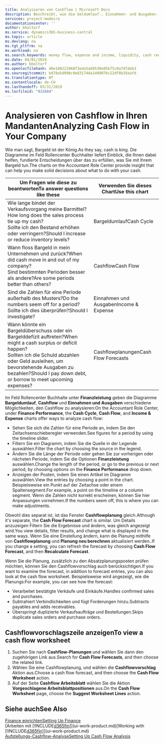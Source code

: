 ```yaml
---
title: Analysieren von Cashflow | Microsoft Docs
description: Beschreibt, wie die Geldumlauf-, Einnahmen- und Ausgaben-, Cash Flow- und Cashflow-Prognosediagramme verwendet werden, um vergangene und künftige Bargeldbewegungen im Unternehmen zu analysieren.
services: project-madeira
documentationcenter: ''
author: bholtorf
ms.service: dynamics365-business-central
ms.topic: article
ms.devlang: na
ms.tgt_pltfrm: na
ms.workload: na
ms.search.keywords: money flow, expense and income, liquidity, cash receipts minus cash payments, Cartera
ms.date: 04/01/2019
ms.author: bholtorf
ms.openlocfilehash: 40e180222968f3ede5a69530e05bf5c0a74fdeb3
ms.sourcegitcommit: bd78a5d990c9e83174da1409076c22df8b35eafd
ms.translationtype: HT
ms.contentlocale: de-CH
ms.lasthandoff: 03/31/2019
ms.locfileid: "932684"
---
```

# <a name="analyzing-cash-flow-in-your-company"></a><span data-ttu-id="2e036-103">Analysieren von Cashflow in Ihren Mandanten</span><span class="sxs-lookup"><span data-stu-id="2e036-103">Analyzing Cash Flow in Your Company</span></span>
<span data-ttu-id="2e036-104">Wie man sagt, Bargeld ist der König.</span><span class="sxs-lookup"><span data-stu-id="2e036-104">As they say, cash is king.</span></span> <span data-ttu-id="2e036-105">Die Diagramme im Feld Rollencenter Buchhalter liefert Einblick, die Ihnen dabei helfen, fundierte Entscheidungen über das zu erfüllen, was Sie mit Ihrem Bargeld tun.</span><span class="sxs-lookup"><span data-stu-id="2e036-105">The charts on the Accountant Role Center provide insight that can help you make solid decisions about what to do with your cash.</span></span>  

| <span data-ttu-id="2e036-106">Um Fragen wie diese zu beantworten</span><span class="sxs-lookup"><span data-stu-id="2e036-106">To answer questions like these</span></span> | <span data-ttu-id="2e036-107">Verwenden Sie dieses Chart</span><span class="sxs-lookup"><span data-stu-id="2e036-107">Use this chart</span></span> |
| --- | --- |
| <span data-ttu-id="2e036-108">Wie lange bindet der Verkaufsvorgang meine Barmittel?</span><span class="sxs-lookup"><span data-stu-id="2e036-108">How long does the sales process tie up my cash?</span></span></br> <span data-ttu-id="2e036-109">Sollte ich den Bestand erhöhen oder verringern?</span><span class="sxs-lookup"><span data-stu-id="2e036-109">Should I increase or reduce inventory levels?</span></span> |<span data-ttu-id="2e036-110">Bargeldumlauf</span><span class="sxs-lookup"><span data-stu-id="2e036-110">Cash Cycle</span></span> |
| <span data-ttu-id="2e036-111">Wann floss Bargeld in mein Unternehmen und zurück?</span><span class="sxs-lookup"><span data-stu-id="2e036-111">When did cash move in and out of my company?</span></span></br> <span data-ttu-id="2e036-112">Sind bestimmten Perioden besser als andere?</span><span class="sxs-lookup"><span data-stu-id="2e036-112">Are some periods better than others?</span></span> |<span data-ttu-id="2e036-113">Cashflow</span><span class="sxs-lookup"><span data-stu-id="2e036-113">Cash Flow</span></span> |
| <span data-ttu-id="2e036-114">Sind die Zahlen für eine Periode außerhalb des Musters?</span><span class="sxs-lookup"><span data-stu-id="2e036-114">Do the numbers seem off for a period?</span></span></br> <span data-ttu-id="2e036-115">Sollte ich dies überprüfen?</span><span class="sxs-lookup"><span data-stu-id="2e036-115">Should I investigate?</span></span> |<span data-ttu-id="2e036-116">Einnahmen und Ausgaben</span><span class="sxs-lookup"><span data-stu-id="2e036-116">Income & Expense</span></span> |
| <span data-ttu-id="2e036-117">Wann könnte ein Bargeldüberschuss oder ein Bargelddefizit auftreten?</span><span class="sxs-lookup"><span data-stu-id="2e036-117">When might a cash surplus or deficit happen?</span></span></br> <span data-ttu-id="2e036-118">Sollten ich die Schuld abzahlen oder Geld ausleihen, um bevorstehende Ausgaben zu bezahlen?</span><span class="sxs-lookup"><span data-stu-id="2e036-118">Should I pay down debt, or borrow to meet upcoming expenses?</span></span> |<span data-ttu-id="2e036-119">Cashflowplanungen</span><span class="sxs-lookup"><span data-stu-id="2e036-119">Cash Flow Forecasts</span></span> |

<span data-ttu-id="2e036-120">Im Feld Rollencenter Buchhalte unter **Finanzleistung** geben die Diagramme **Bargeldumlauf**, **Cashflow** und **Einnahmen und Ausgaben** verschiedene Möglichkeiten, den Cashflow zu analysieren:</span><span class="sxs-lookup"><span data-stu-id="2e036-120">On the Accountant Role Center, under **Finance Performance**, the **Cash Cycle**, **Cash Flow**, and **Income & Expense** charts offer ways to analyze cash flow:</span></span>  

* <span data-ttu-id="2e036-121">Sehen Sie sich die Zahlen für eine Periode an, indem Sie den Zeitachsenschieberegler verwenden.</span><span class="sxs-lookup"><span data-stu-id="2e036-121">See figures for a period by using the timeline slider.</span></span>  
* <span data-ttu-id="2e036-122">Filtern Sie ein Diagramm, indem Sie die Quelle in der Legende auswählen.</span><span class="sxs-lookup"><span data-stu-id="2e036-122">Filter the chart by choosing the source in the legend.</span></span>  
* <span data-ttu-id="2e036-123">Ändern Sie die Länge der Periode oder gehen Sie zur vorherigen oder nächsten Periode, indem Sie die Optionen  **Finanzleistung** auswählen.</span><span class="sxs-lookup"><span data-stu-id="2e036-123">Change the length of the period, or go to the previous or next period, by choosing options on the **Finance Performance** drop down.</span></span>  
* <span data-ttu-id="2e036-124">Anzeigen der Posten, indem Sie einen Artikel im Diagramm auswählen.</span><span class="sxs-lookup"><span data-stu-id="2e036-124">View the entries by choosing a point in the chart.</span></span> <span data-ttu-id="2e036-125">Beispielsweise ein Punkt auf der Zeitachse oder einem Spaltensegment.</span><span class="sxs-lookup"><span data-stu-id="2e036-125">For example, a point on the timeline or a column segment.</span></span> <span data-ttu-id="2e036-126">Wenn die Zahlen nicht korrekt erscheinen, können Sie hier Anpassungen vornehmen.</span><span class="sxs-lookup"><span data-stu-id="2e036-126">If the numbers seem off, this is where you can make adjustments.</span></span>  

<span data-ttu-id="2e036-127">Obwohl dies separat ist, ist das Fenster **Cashflowplanung** gleich.</span><span class="sxs-lookup"><span data-stu-id="2e036-127">Although it's separate, the **Cash Flow Forecast** chart is similar.</span></span> <span data-ttu-id="2e036-128">Um Details anzuzeigen Filtern Sie die Ergebnisse und ändern, was gleich angezeigt wird.</span><span class="sxs-lookup"><span data-stu-id="2e036-128">You view details, filter results, and change what is displayed in the same ways.</span></span> <span data-ttu-id="2e036-129">Wenn Sie eine Einstellung ändern, kann die Planung mithilfe von **Cashflowplanung** und **Planung neu berechnen** aktualisiert werden..</span><span class="sxs-lookup"><span data-stu-id="2e036-129">If you change a setting, you can refresh the forecast by choosing **Cash Flow Forecast**, and then **Recalculate Forecast**.</span></span>

<span data-ttu-id="2e036-130">Wenn Sie die Planung, zusätzlich zu den Absatzplanungsposten prüfen möchten, können Sie den Cashflowvorschlag auch berücksichtigen.</span><span class="sxs-lookup"><span data-stu-id="2e036-130">If you want to examine the forecast, in addition to forecast entries, you can also look at the cash flow worksheet.</span></span> <span data-ttu-id="2e036-131">Beispielsweise wird angezeigt, wie die Planungs:</span><span class="sxs-lookup"><span data-stu-id="2e036-131">For example, you can see how the forecast:</span></span>

* <span data-ttu-id="2e036-132">Verarbeitet bestätigte Verkäufe und Einkäufe.</span><span class="sxs-lookup"><span data-stu-id="2e036-132">Handles confirmed sales and purchases.</span></span>  
* <span data-ttu-id="2e036-133">Subtrahiert Verbindlichkeiten und fügt Forderungen hinzu.</span><span class="sxs-lookup"><span data-stu-id="2e036-133">Subtracts payables and adds receivables.</span></span>  
* <span data-ttu-id="2e036-134">Überspringt duplizierte Verkaufsaufträge und Bestellungen.</span><span class="sxs-lookup"><span data-stu-id="2e036-134">Skips duplicate sales orders and purchase orders.</span></span>  

## <a name="to-view-a-cash-flow-worksheet"></a><span data-ttu-id="2e036-135">Cashflowvorschlagszeile anzeigen</span><span class="sxs-lookup"><span data-stu-id="2e036-135">To view a cash flow worksheet</span></span>
1. <span data-ttu-id="2e036-136">Suchen Sie nach **Cashflow-Planungen** und wählen Sie dann den zugehörigen Link aus.</span><span class="sxs-lookup"><span data-stu-id="2e036-136">Search for **Cash Flow Forecasts**, and then choose the related link.</span></span>  
2. <span data-ttu-id="2e036-137">Wählen Sie eine Cashflowplanung, und wählen die **Cashflowvorschlag** Aktion aus.</span><span class="sxs-lookup"><span data-stu-id="2e036-137">Choose a cash flow forecast, and then choose the **Cash Flow Worksheet** action.</span></span>  
3. <span data-ttu-id="2e036-138">Auf der Seite **Cashflow Arbeitsblatt** wählen Sie die Aktion **Vorgeschlagene Arbeitsblattpositionen** aus.</span><span class="sxs-lookup"><span data-stu-id="2e036-138">On the **Cash Flow Worksheet** page, choose the **Suggest Worksheet Lines** action.</span></span>  

## <a name="see-also"></a><span data-ttu-id="2e036-139">Siehe auch</span><span class="sxs-lookup"><span data-stu-id="2e036-139">See Also</span></span>
[<span data-ttu-id="2e036-140">Finance einrichten</span><span class="sxs-lookup"><span data-stu-id="2e036-140">Setting Up Finance</span></span>](finance-setup-finance.md)  
<span data-ttu-id="2e036-141">[Arbeiten mit [!INCLUDE[d365fin](includes/d365fin_md.md)]](ui-work-product.md)</span><span class="sxs-lookup"><span data-stu-id="2e036-141">[Working with [!INCLUDE[d365fin](includes/d365fin_md.md)]](ui-work-product.md)</span></span>  
[<span data-ttu-id="2e036-142">Aufstellungs-Cashflow-Analyse</span><span class="sxs-lookup"><span data-stu-id="2e036-142">Setting Up Cash Flow Analysis</span></span>](finance-setup-cash-flow-analyses.md)  
